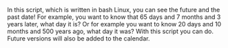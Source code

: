In this script, which is written in bash Linux, you can see the future and the past date!
For example, you want to know that 65 days and 7 months and 3 years later, what day it is?
Or for example you want to know 20 days and 10 months and 500 years ago, what day it was?
With this script you can do. Future versions will also be added to the calendar.
